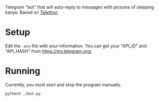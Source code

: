 Telegram "bot" that will auto-reply to messages with pictures of sleeping kanye. Based on [Telethon]


# Setup
Edit the `.env` file with your information. You can get your "API_ID" and "API_HASH" from https://my.telegram.org/

# Running
Currently, you must start and stop the program manually. 

```bash
python3 ./bot.py
```


[Telethon]: https://github.com/LonamiWebs/Telethon
